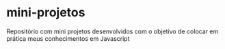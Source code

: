 # mini-projetos
Repositório com mini projetos desenvolvidos com o objetivo de colocar em prática meus conhecimentos em Javascript
